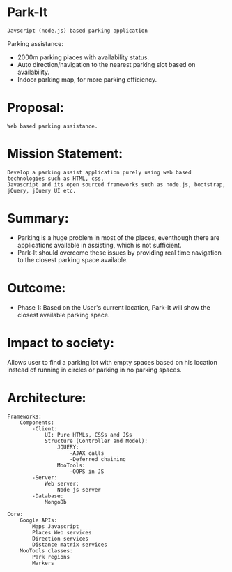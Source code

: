 # Park-It
    Javscript (node.js) based parking application
Parking assistance:
* 2000m parking places with availability status.
* Auto direction/navigation to the nearest parking slot based on availability.
* Indoor parking map, for more parking efficiency.

# Proposal:
    Web based parking assistance.

# Mission Statement:
    Develop a parking assist application purely using web based technologies such as HTML, css, 
    Javascript and its open sourced frameworks such as node.js, bootstrap, jQuery, jQuery UI etc.
    
# Summary:
  * Parking is a huge problem in most of the places, eventhough there are applications available in assisting, which is not sufficient. 
  * Park-It should overcome these issues by providing real time navigation to the closest parking space available.

# Outcome:
  * Phase 1: Based on the User's current location, Park-It will show the closest available parking space.

# Impact to society:
  Allows user to find a parking lot with empty spaces based on his location instead of running in circles or
  parking in no parking spaces.

# Architecture:
	Frameworks:
		Components:
			-Client:
				UI: Pure HTMLs, CSSs and JSs
				Structure (Controller and Model): 
					JQUERY:
						-AJAX calls
						-Deferred chaining
					MooTools:
						-OOPS in JS
			-Server:
				Web server:
					Node js server
			-Database:
				MongoDb

	Core:
		Google APIs:
			Maps Javascript
			Places Web services
			Direction services
			Distance matrix services
		MooTools classes:
			Park regions
			Markers
